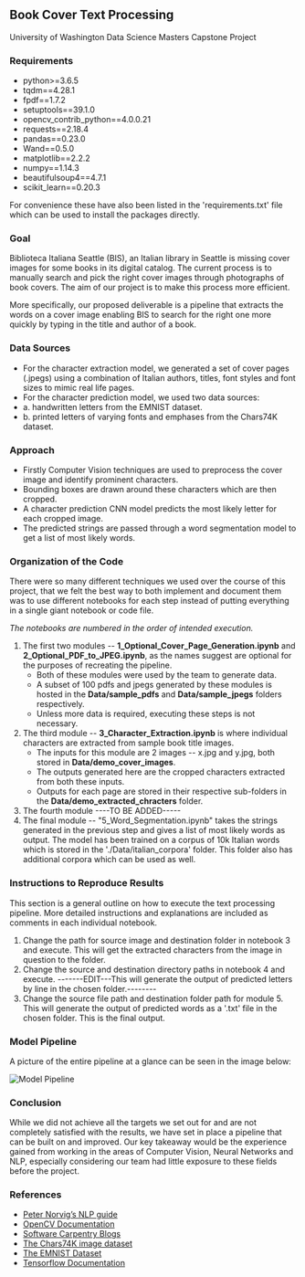 
## Book Cover Text Processing
University of Washington Data Science Masters Capstone Project

### Requirements

* python>=3.6.5
* tqdm==4.28.1
* fpdf==1.7.2
* setuptools==39.1.0
* opencv_contrib_python==4.0.0.21
* requests==2.18.4
* pandas==0.23.0
* Wand==0.5.0
* matplotlib==2.2.2
* numpy==1.14.3
* beautifulsoup4==4.7.1
* scikit_learn==0.20.3

For convenience these have also been listed in the 'requirements.txt' file which can be used to install the packages directly.

### Goal 

Biblioteca Italiana Seattle (BIS), an Italian library in Seattle is missing cover images for some books in its digital catalog. The current process is to manually search and pick the right cover images through photographs of book covers. The aim of our project is to make this process more efficient. 

More specifically, our proposed deliverable is a pipeline that extracts the words on a cover image enabling BIS to search for the right one more quickly by typing in the title and author of a book.

### Data Sources

* For the character extraction model, we generated a set of cover pages (.jpegs) using a combination of Italian authors, titles, font styles and font sizes to mimic real life pages.
* For the character prediction model, we used two data sources:
* a. handwritten letters from the EMNIST dataset.
* b. printed letters of varying fonts and emphases from the Chars74K dataset.

### Approach

* Firstly Computer Vision techniques are used to preprocess the cover image and identify prominent characters.
* Bounding boxes are drawn around these characters which are then cropped.
* A character prediction CNN model predicts the most likely letter for each cropped image.
* The predicted strings are passed through a word segmentation model to get a list of most likely words.

### Organization of the Code

There were so many different techniques we used over the course of this project, that we felt the best way to both implement and document them was to use different notebooks for each step instead of putting everything in a single giant notebook or code file. 

*The notebooks are numbered in the order of intended execution.*

1. The first two modules -- **1_Optional_Cover_Page_Generation.ipynb** and **2_Optional_PDF_to_JPEG.ipynb**, as the names suggest are optional for the purposes of recreating the pipeline. 
    * Both of these modules were used by the team to generate data.
    * A subset of 100 pdfs and jpegs generated by these modules is hosted in the **Data/sample_pdfs** and **Data/sample_jpegs** folders respectively. 
    * Unless more data is required, executing these steps is not necessary.
2. The third module -- **3_Character_Extraction.ipynb** is where individual characters are extracted from sample book title images.
    * The inputs for this module are 2 images -- x.jpg and y.jpg, both stored in **Data/demo_cover_images**. 
    * The outputs generated here are the cropped characters extracted from both these inputs. 
    * Outputs for each page are stored in their respective sub-folders in the **Data/demo_extracted_chracters** folder.
3. The fourth module ----TO BE ADDED-----
4. The final module -- "5_Word_Segmentation.ipynb" takes the strings generated in the previous step and gives a list of most likely words as output. The model has been trained on a corpus of 10k Italian words which is stored in the './Data/italian_corpora' folder. This folder also has additional corpora which can be used as well.

### Instructions to Reproduce Results

This section is a general outline on how to execute the text processing pipeline. More detailed instructions and explanations are included as comments in each individual notebook.

1. Change the path for source image and destination folder in notebook 3 and execute. This will get the extracted characters from the image in question to the folder.
2. Change the source and destination directory paths in notebook 4 and execute. -------EDIT---This will generate the output of predicted letters by line in the chosen folder.--------
3. Change the source file path and destination folder path for module 5. This will generate the output of predicted words as a '.txt' file in the chosen folder. This is the final output.


### Model Pipeline

A picture of the entire pipeline at a glance can be seen in the image below:

![Model Pipeline](./Project_Poster.jpg)

### Conclusion

While we did not achieve all the targets we set out for and are not completely satisfied with the results, we have set in place a pipeline that can be built on and improved. Our key takeaway would be the experience gained from working in the areas of Computer Vision, Neural Networks and NLP, especially considering our team had little exposure to these fields before the project.

### References

* [Peter Norvig’s NLP guide](https://techdevguide.withgoogle.com/resources/peter-norvigs-statistical-nlp/) 
* [OpenCV Documentation](https://docs.opencv.org/2.4/modules/refman.html)
* [Software Carpentry Blogs](https://software-carpentry.org/blog/) 
* [The Chars74K image dataset](https://docs.opencv.org/3.0-beta/modules/datasets/doc/datasets/tr_chars.html)
* [The EMNIST Dataset](https://www.nist.gov/itl/iad/image-group/emnist-dataset)
* [Tensorflow Documentation](https://www.tensorflow.org/api_docs)
